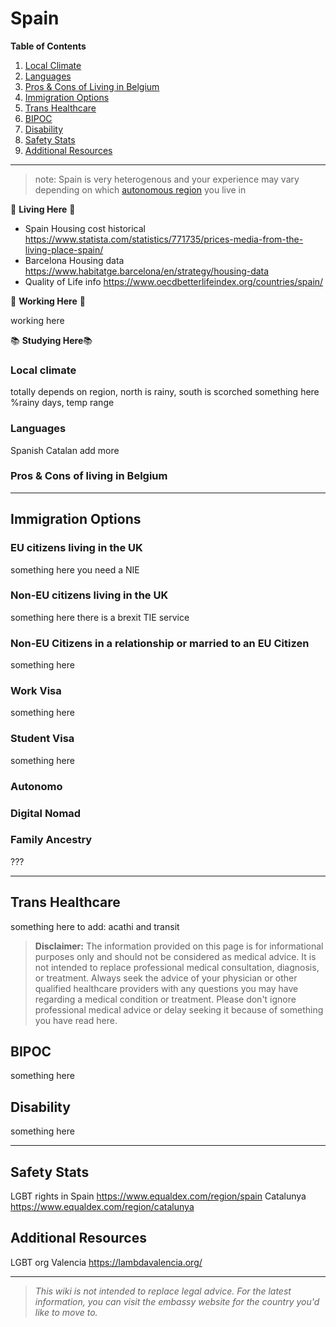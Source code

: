 # Spain


**Table of Contents**
1. [Local Climate](https://notakitty.github.io/thub/#/belgium?id=local-climate)
2. [Languages](https://notakitty.github.io/thub/#/belgium?id=languages)
3. [Pros & Cons of Living in Belgium](https://notakitty.github.io/thub/#/belgium?id=pros-amp-cons-of-living-in-belgium)
4. [Immigration Options](https://notakitty.github.io/thub/#/belgium?id=immigration-options)
5. [Trans Healthcare](https://notakitty.github.io/thub/#/belgium?id=trans-healthcare)
6. [BIPOC](https://notakitty.github.io/thub/#/belgium?id=bipoc)
7. [Disability](https://notakitty.github.io/thub/#/belgium?id=disability)
8. [Safety Stats](https://notakitty.github.io/thub/#/belgium?id=safety-stats)
9. [Additional Resources](https://notakitty.github.io/thub/#/belgium?id=resources)


---

> note: Spain is very heterogenous and your experience may vary depending on which [autonomous region](https://administracion.gob.es/pagFront/espanaAdmon/directorioOrganigramas/comunidadesAutonomas/comunidadesAutonomas.htm?idioma=en) you live in

🏡 **Living Here** 🏡

- Spain Housing cost historical https://www.statista.com/statistics/771735/prices-media-from-the-living-place-spain/
- Barcelona Housing data https://www.habitatge.barcelona/en/strategy/housing-data
- Quality of Life info https://www.oecdbetterlifeindex.org/countries/spain/



🏢 **Working Here** 🏢

working here

📚 **Studying Here**📚

### Local climate

totally depends on region, north is rainy, south is scorched
something here %rainy days, temp range

### Languages

Spanish
Catalan
add more

### Pros & Cons of living in Belgium



---

## Immigration Options

### EU citizens living in the UK

something here you need a NIE

### Non-EU citizens living in the UK

something here there is a brexit TIE service 

### Non-EU Citizens in a relationship or married to an EU Citizen

something here

### Work Visa

something here

### Student Visa

something here

### Autonomo

### Digital Nomad

### Family Ancestry

???

---

## Trans Healthcare

something here
to add: acathi and transit

> **Disclaimer:** The information provided on this page is for informational purposes only and should not be considered as medical advice. It is not intended to replace professional medical consultation, diagnosis, or treatment. Always seek the advice of your physician or other qualified healthcare providers with any questions you may have regarding a medical condition or treatment. Please don't ignore professional medical advice or delay seeking it because of something you have read here.


## BIPOC

something here

## Disability

something here

---

## Safety Stats

LGBT rights in Spain https://www.equaldex.com/region/spain
Catalunya https://www.equaldex.com/region/catalunya

## Additional Resources

LGBT org Valencia https://lambdavalencia.org/

---

> *This wiki is not intended to replace legal advice. For the latest information, you can visit the embassy website for the country you'd like to move to.*
